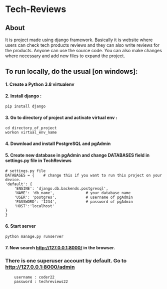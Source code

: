 # Tech-Reviews 

## About
It is project made using django framework. Basically it is website where users can check tech products reviews and they can also write reviews for the products. Anyone can use the source code. You can also make changes where necessary and add new files to expand the project.

## To run locally, do the usual  [on windows]:

#### 1. Create a Python 3.8 virtualenv

#### 2. Install django :

    pip install django
  
#### 3. Go to directory of project and activate virtual env :

    cd directory_of_project
    workon virtual_env_name
  
#### 4. Download and install PostgreSQL and pgAdmin 

#### 5. Create new database in pgAdmin and change DATABASES field in settings.py file in TechReviews
    
    # settings.py file
    DATABASES = {    # change this if you want to run this project on your device.
    'default': {                  
        'ENGINE': 'django.db.backends.postgresql',  
        'NAME': 'db_name',              # your database name              
        'USER': 'postgres',             # username of pgAdmin      
        'PASSWORD': '1234',             # password of pgAdmin
        'HOST':'localhost'
    }
    }

#### 6. Start server
     
    python manage.py runserver
   
#### 7. Now search http://127.0.0.1:8000/  in the browser.   

### There is one superuser account by default. Go to http://127.0.0.1:8000/admin
        
        username : coder22
        password : techreviews22        
